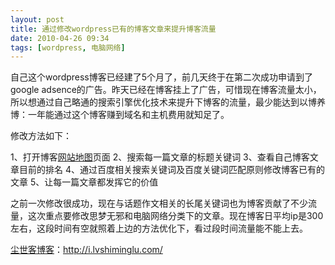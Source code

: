 ```yaml
---
layout: post
title: 通过修改wordpress已有的博客文章来提升博客流量
date: 2010-04-26 09:34
tags: [wordpress, 电脑网络]
---
```

自己这个wordpress博客已经建了5个月了，前几天终于在第二次成功申请到了google adsence的广告。昨天已经在博客挂上了广告，可惜现在博客流量太小，所以想通过自己略通的搜索引擎优化技术来提升下博客的流量，最少能达到以博养博：一年能通过这个博客赚到域名和主机费用就知足了。

修改方法如下：

1、打开博客<a href="http://i.lvshiminglu.com/blog/">网站地图</a>页面
2、搜索每一篇文章的标题关键词
3、查看自己博客文章目前的排名
4、通过百度相关搜索关键词及百度关键词匹配原则修改博客已有的文章
5、让每一篇文章都发挥它的价值

之前一次修改很成功，现在与话题作文相关的长尾关键词也为博客贡献了不少流量，这次重点要修改思梦无邪和电脑网络分类下的文章。现在博客日平均ip是300左右，这段时间有空就照着上边的方法优化下，看过段时间流量能不能上去。

<a href="http://i.lvshiminglu.com/">尘世客博客</a>：<a href="http://i.lvshiminglu.com/">http://i.lvshiminglu.com/</a>

